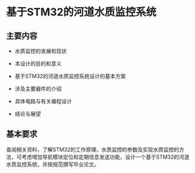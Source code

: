 # 基于STM32的河道水质监控系统
## 主要内容
- 水质监控的发展和现状

- 本设计的目的和意义

- 基于STM32的河道水质监控系统设计的基本方案

- 涉及主要器件的介绍

- 具体电路与有关编程设计

- 结论与展望

## 基本要求

查阅相关资料，了解STM32的工作原理，水质监控的参数及实现水质监控的方法，可考虑增加导航模块定位和定期信息发送功能，设计一个基于STM32的河道水质监控系统，并按规范撰写毕业论文。
